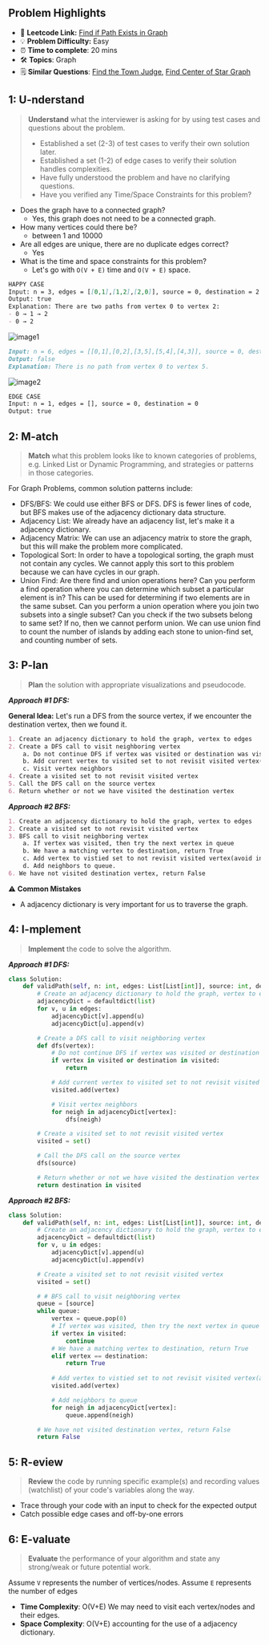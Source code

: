## Problem Highlights

* 🔗 **Leetcode Link:** [Find if Path Exists in Graph](https://leetcode.com/problems/find-if-path-exists-in-graph/)
* 💡 **Problem Difficulty:** Easy
* ⏰ **Time to complete**: 20 mins
* 🛠️ **Topics**: Graph 
* 🗒️ **Similar Questions**: [Find the Town Judge](https://leetcode.com/problems/find-the-town-judge/), [Find Center of Star Graph](https://leetcode.com/problems/find-center-of-star-graph/)
    
## 1: U-nderstand
 
> **Understand** what the interviewer is asking for by using test cases and questions about the problem.
> 
> - Established a set (2-3) of test cases to verify their own solution later.
> - Established a set (1-2) of edge cases to verify their solution handles complexities.
> - Have fully understood the problem and have no clarifying questions.
> - Have you verified any Time/Space Constraints for this problem?

- Does the graph have to a connected graph?
  - Yes, this graph does not need to be a connected graph.
- How many vertices could there be?
    - between 1 and 10000
- Are all edges are unique, there are no duplicate edges correct?
    - Yes
- What is the time and space constraints for this problem?
    - Let's go with `O(V + E)` time and `O(V + E)` space. 

```markdown
HAPPY CASE
Input: n = 3, edges = [[0,1],[1,2],[2,0]], source = 0, destination = 2
Output: true
Explanation: There are two paths from vertex 0 to vertex 2:
- 0 → 1 → 2
- 0 → 2
```
![image1](https://assets.leetcode.com/uploads/2021/08/14/validpath-ex1.png)
```markdown
Input: n = 6, edges = [[0,1],[0,2],[3,5],[5,4],[4,3]], source = 0, destination = 5
Output: false
Explanation: There is no path from vertex 0 to vertex 5.
```
![image2](https://assets.leetcode.com/uploads/2021/08/14/validpath-ex2.png)
```markdown
EDGE CASE
Input: n = 1, edges = [], source = 0, destination = 0
Output: true
```   
    
## 2: M-atch

> **Match** what this problem looks like to known categories of problems, e.g. Linked List or Dynamic Programming, and strategies or patterns in those categories.

For Graph Problems, common solution patterns include:


- DFS/BFS: We could use either BFS or DFS. DFS is fewer lines of code, but BFS makes use of the adjacency dictionary data structure.
- Adjacency List: We already have an adjacency list, let's make it a adjacency dictionary.
- Adjacency Matrix: We can use an adjacency matrix to store the graph, but this will make the problem more complicated.
- Topological Sort: In order to have a topological sorting, the graph must not contain any cycles. We cannot apply this sort to this problem because we can have cycles in our graph.
- Union Find: Are there find and union operations here? Can you perform a find operation where you can determine which subset a particular element is in? This can be used for determining if two elements are in the same subset. Can you perform a union operation where you join two subsets into a single subset? Can you check if the two subsets belong to same set? If no, then we cannot perform union. We can use union find to count the number of islands by adding each stone to union-find set, and counting number of sets.

## 3: P-lan

> **Plan** the solution with appropriate visualizations and pseudocode.

***Approach #1 DFS:***

**General Idea:** Let's run a DFS from the source vertex, if we encounter the destination vertex, then we found it. 

```markdown
1. Create an adjacency dictionary to hold the graph, vertex to edges
2. Create a DFS call to visit neighboring vertex
    a. Do not continue DFS if vertex was visited or destination was visited
    b. Add current vertex to visited set to not revisit visited vertex(avoid infinite loop)
    c. Visit vertex neighbors
4. Create a visited set to not revisit visited vertex
5. Call the DFS call on the source vertex
6. Return whether or not we have visited the destination vertex
```

***Approach #2 BFS:***

```markdown
1. Create an adjacency dictionary to hold the graph, vertex to edges
2. Create a visited set to not revisit visited vertex
3. BFS call to visit neighboring vertex
    a. If vertex was visited, then try the next vertex in queue
    b. We have a matching vertex to destination, return True
    c. Add vertex to vistied set to not revisit visited vertex(avoid infinite loop)
    d. Add neighbors to queue.
6. We have not visited destination vertex, return False
```


⚠️ **Common Mistakes**

* A adjacency dictionary is very important for us to traverse the graph.
 
## 4: I-mplement

> **Implement** the code to solve the algorithm.

***Approach #1 DFS:***

```python
class Solution:
    def validPath(self, n: int, edges: List[List[int]], source: int, destination: int) -> bool:
        # Create an adjacency dictionary to hold the graph, vertex to edges
        adjacencyDict = defaultdict(list)
        for v, u in edges:
            adjacencyDict[v].append(u)
            adjacencyDict[u].append(v)

        # Create a DFS call to visit neighboring vertex
        def dfs(vertex):
            # Do not continue DFS if vertex was visited or destination was visited
            if vertex in visited or destination in visited:
                return

            # Add current vertex to visited set to not revisit visited vertex(avoid infinite loop)
            visited.add(vertex)

            # Visit vertex neighbors
            for neigh in adjacencyDict[vertex]:
                dfs(neigh)

        # Create a visited set to not revisit visited vertex
        visited = set()

        # Call the DFS call on the source vertex
        dfs(source)

        # Return whether or not we have visited the destination vertex
        return destination in visited
```

***Approach #2 BFS:***

```python
class Solution:
    def validPath(self, n: int, edges: List[List[int]], source: int, destination: int) -> bool:
        # Create an adjacency dictionary to hold the graph, vertex to edges
        adjacencyDict = defaultdict(list)
        for v, u in edges:
            adjacencyDict[v].append(u)
            adjacencyDict[u].append(v)

        # Create a visited set to not revisit visited vertex
        visited = set()

        # # BFS call to visit neighboring vertex
        queue = [source]
        while queue:
            vertex = queue.pop(0)
            # If vertex was visited, then try the next vertex in queue
            if vertex in visited:
                continue
            # We have a matching vertex to destination, return True
            elif vertex == destination:
                return True
            
            # Add vertex to vistied set to not revisit visited vertex(avoid infinite loop)
            visited.add(vertex)

            # Add neighbors to queue
            for neigh in adjacencyDict[vertex]:
                queue.append(neigh)

        # We have not visited destination vertex, return False
        return False
```

## 5: R-eview

> **Review** the code by running specific example(s) and recording values (watchlist) of your code's variables along the way.

- Trace through your code with an input to check for the expected output
- Catch possible edge cases and off-by-one errors

## 6: E-valuate

> **Evaluate** the performance of your algorithm and state any strong/weak or future potential work.

Assume `V` represents the number of vertices/nodes.
Assume `E` represents the number of edges

* **Time Complexity**: O(V+E) We may need to visit each vertex/nodes and their edges.
* **Space Complexity**: O(V+E) accounting for the use of a adjacency dictionary.



